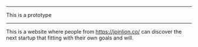 *********************
This is a prototype
*********************

This is a website where people from https://joinlion.co/ can discover the next startup that fitting with their own goals and will. 
